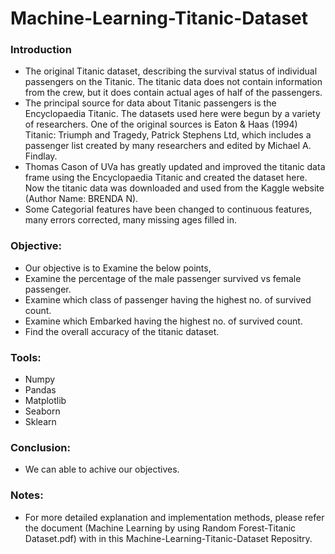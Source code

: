 # Machine-Learning-Titanic-Dataset

### Introduction

- The original Titanic dataset, describing the survival status of individual passengers on the Titanic. The titanic data does not contain information from the crew, but it does contain actual ages of half of the passengers. 
- The principal source for data about Titanic passengers is the Encyclopaedia Titanic. The datasets used here were begun by a variety of researchers. One of the original sources is Eaton & Haas (1994) Titanic: Triumph and Tragedy, Patrick Stephens Ltd, which includes a passenger list created by many researchers and edited by Michael A. Findlay.
- Thomas Cason of UVa has greatly updated and improved the titanic data frame using the Encyclopaedia Titanic and created the dataset here. Now the titanic data was downloaded and used from the Kaggle website (Author Name: BRENDA N). 
- Some Categorial features have been changed to continuous features, many errors corrected, many missing ages filled in.


### Objective:

- Our objective is to Examine the below points,
- Examine the percentage of the male passenger survived vs female passenger.
- Examine which class of passenger having the highest no. of survived count.
- Examine which Embarked having the highest no. of survived count.
- Find the overall accuracy of the titanic dataset.

### Tools:
- Numpy
- Pandas
- Matplotlib 
- Seaborn
- Sklearn

### Conclusion:

- We can able to achive our objectives.

### Notes:

- For more detailed explanation and implementation methods, please refer the document (Machine Learning by using Random Forest-Titanic Dataset.pdf) with in this Machine-Learning-Titanic-Dataset Repositry.
